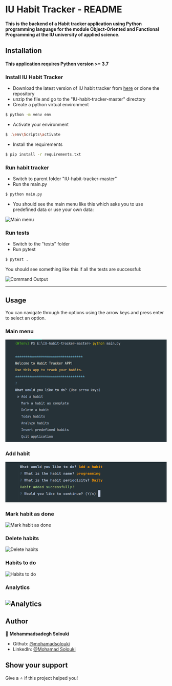 IU Habit Tracker - README
====================================================================================    
**This is the backend of a Habit tracker application using Python programming language for the module Object-Oriented and 
Functional Programming at the IU university of applied science.**

## Installation

#### This application requires Python version >= 3.7

### Install IU Habit Tracker

- Download the latest version of IU habit tracker from 
[here](https://github.com/mohamadsolouki/IU-habit-tracker/archive/refs/heads/main.zip) or clone the repository 
- unzip the file and go to the "IU-habit-tracker-master" directory
- Create a python virtual environment

``` sh
$ python -m venv env
```

- Activate your environment

``` sh
$ .\env\Scripts\activate
```

- Install the requirements

``` sh
$ pip install -r requirements.txt
```

### Run habit tracker

- Switch to parent folder "IU-habit-tracker-master"
- Run the main.py

``` sh
$ python main.py
```

- You should see the main menu like this which asks you to use predefined data or use your own data:

![Main menu](docs/success_start.png)

### Run tests

- Switch to the "tests" folder
- Run pytest

``` sh
$ pytest .
```

You should see something like this if all the tests are successful:

![Command Output](docs/success_test.png)

---
## Usage

You can navigate through the options using the arrow keys and press enter to select an option.

### Main menu

![Main menu](docs/main_menu.png)
 
### Add habit

![Add habit](docs/add_habit.png)

### Mark habit as done

![Mark habit as done](docs/mark_habit_done.png)

### Delete habits

![Delete habits](docs/delete_habits.png)

### Habits to do

![Habits to do](docs/habits_to_do.png)

### Analytics

![Analytics](docs/analytics.png)
---

## Author

👤 **Mohammadsadegh Solouki**

* Github: [@mohamadsolouki](https://github.com/mohamadsolouki)
* LinkedIn: [@Mohamad Solouki](https://linkedin.com/in/mohamadsolouki)

## Show your support

Give a ⭐️ if this project helped you!